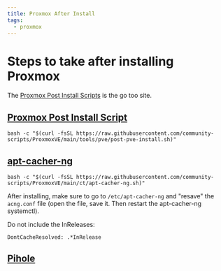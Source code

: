 ```yaml
---
title: Proxmox After Install
tags:
  - proxmox
---
```


# Steps to take after installing Proxmox

The [Proxmox Post Install Scripts](https://community-scripts.github.io/ProxmoxVE/) is the go too site.

## [Proxmox Post Install Script](https://community-scripts.github.io/ProxmoxVE/scripts?id=post-pve-install)

```
bash -c "$(curl -fsSL https://raw.githubusercontent.com/community-scripts/ProxmoxVE/main/tools/pve/post-pve-install.sh)"
```

## [apt-cacher-ng](https://community-scripts.github.io/ProxmoxVE/scripts?id=apt-cacher-ng)

```
bash -c "$(curl -fsSL https://raw.githubusercontent.com/community-scripts/ProxmoxVE/main/ct/apt-cacher-ng.sh)"
```

After installing, make sure to go to `/etc/apt-cacher-ng` and "resave" the `acng.conf` file (open the file, save it. Then restart the apt-cacher-ng systemctl).

Do not include the InReleases:
```
DontCacheResolved: .*InRelease
```
## [Pihole](https://community-scripts.github.io/ProxmoxVE/scripts?id=pihole)
